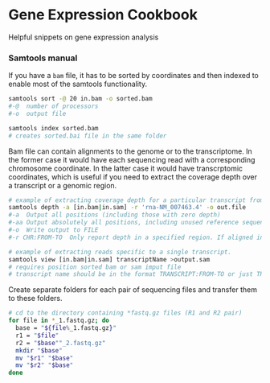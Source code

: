 # Gene Expression Cookbook
Helpful snippets on gene expression analysis


### Samtools manual  
If you have a ```bam``` file, it has to be sorted by coordinates and then indexed to enable most of the samtools functionality.  
```bash
samtools sort -@ 20 in.bam -o sorted.bam
#-@  number of processors
#-o  output file

samtools index sorted.bam
# creates sorted.bai file in the same folder
```
Bam file can contain alignments to the genome or to the transcriptome. In the former case it would have each sequencing read with a corresponding chromosome coordinate. In the latter case it would have transcrptomic coordinates, which is useful if you need to extract the coverage depth over a transcript or a genomic region.
```bash
# example of extracting coverage depth for a particular transcript from STAR output (in -quantMode TranscriptomeSAM)
samtools depth -a [in.bam|in.sam] -r 'rna-NM_007463.4' -o out.file
#-a  Output all positions (including those with zero depth)
#-aa Output absolutely all positions, including unused reference sequences.
#-o  Write output to FILE
#-r CHR:FROM-TO  Only report depth in a specified region. If aligned in transcriptome coordinates, the CHR is the name of the transcript.

# example of extracting reads specific to a single transcript. 
samtools view [in.bam|in.sam] transcriptName >output.sam
# requires position sorted bam or sam imput file
# transcript name should be in the format TRANSCRIPT:FROM-TO or just TRANSCRIPT
```

Create separate folders for each pair of sequencing files and transfer them to these folders.  
```bash
# cd to the directory containing *fastq.gz files (R1 and R2 pair)
for file in *_1.fastq.gz; do
  base = "${file%_1.fastq.gz}"
  r1 = "$file"
  r2 = "$base""_2.fastq.gz"
  mkdir "$base"
  mv "$r1" "$base"
  mv "$r2" "$base"
done
```
